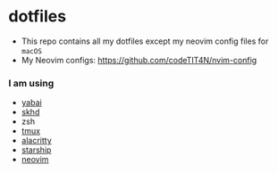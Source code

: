 # dotfiles

- This repo contains all my dotfiles except my neovim config files for `macOS`
- My Neovim configs: https://github.com/codeTIT4N/nvim-config

### I am using

- [yabai](https://github.com/koekeishiya/yabai)
- [skhd](https://github.com/koekeishiya/skhd)
- zsh
- [tmux](https://github.com/tmux/tmux)
- [alacritty](https://github.com/alacritty/alacritty)
- [starship](https://github.com/starship/starship)
- [neovim](https://github.com/neovim/neovim)
